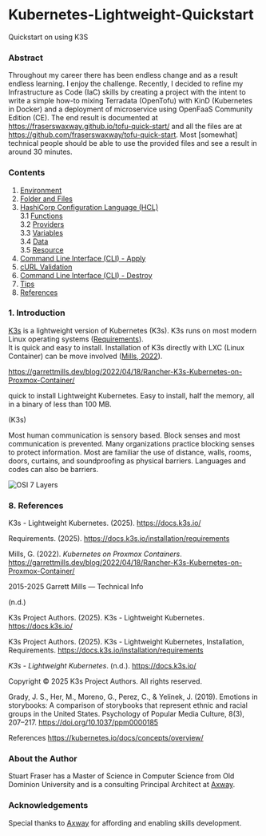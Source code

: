 # Kubernetes-Lightweight-Quickstart
Quickstart on using K3S

### Abstract

Throughout my career there has been endless change and as a result endless learning.
I enjoy the challenge. Recently, I decided to refine my Infrastructure as Code (IaC)
skills by creating a project with the intent to write a simple how-to mixing Terradata (OpenTofu)
with KinD (Kubernetes in Docker) and a deployment of microservice using OpenFaaS Community Edition (CE).
The end result is documented at https://fraserswaxway.github.io/tofu-quick-start/ and all the files are
at https://github.com/fraserswaxway/tofu-quick-start. Most [somewhat] technical people should be
able to use the provided files and see a result in around 30 minutes.

### Contents
1. [Environment](#environment)
2. [Folder and Files](#folder)
3. [HashiCorp Configuration Language (HCL)](#hcl)<br>
   3.1 [Functions](#functions)<br>
   3.2 [Providers](#providers)<br>
   3.3 [Variables](#variables)<br>
   3.4 [Data](#data)<br>
   3.5 [Resource](#resource)<br>
4. [Command Line Interface (CLI) - Apply](#apply)
5. [cURL Validation](#curl)
6. [Command Line Interface (CLI) - Destroy](#destroy)
7. [Tips](#tips)
8. [References](#references)


### 1. Introduction <a id="introduction"/>


[K3s](https://docs.k3s.io/) is a lightweight version of Kubernetes (K3s). K3s runs on most modern 
Linux operating systems ([Requirements](https://docs.k3s.io/installation/requirements)).  
It is quick and easy to install.
Installation of K3s directly with LXC (Linux Container) can be move involved 
([Mills, 2022](https://garrettmills.dev/blog/2022/04/18/Rancher-K3s-Kubernetes-on-Proxmox-Container/)).




https://garrettmills.dev/blog/2022/04/18/Rancher-K3s-Kubernetes-on-Proxmox-Container/




quick to install 
Lightweight Kubernetes. Easy to install, half the memory, all in a binary of less than 100 MB.



(K3s)


Most human communication is sensory based. Block senses and
most communication is prevented. Many organizations practice
blocking senses to protect information. Most are familiar
the use of distance, walls, rooms, doors, curtains,
and soundproofing as physical barriers. Languages and codes
can also be barriers. 



![OSI 7 Layers](https://miro.medium.com/v2/resize:fit:720/format:webp/0*_APAwpghit64dMkW.png)


### 8. References <a id="references"/>


K3s - Lightweight Kubernetes. (2025). https://docs.k3s.io/

Requirements. (2025). https://docs.k3s.io/installation/requirements

Mills, G. (2022). _Kubernetes on Proxmox Containers_. 
https://garrettmills.dev/blog/2022/04/18/Rancher-K3s-Kubernetes-on-Proxmox-Container/



2015-2025 Garrett Mills — Technical Info

(n.d.)

K3s Project Authors. (2025). K3s - Lightweight Kubernetes. https://docs.k3s.io/

K3s Project Authors. (2025). K3s - Lightweight Kubernetes, 
Installation, Requirements. https://docs.k3s.io/installation/requirements


_K3s - Lightweight Kubernetes_. (n.d.). https://docs.k3s.io/



Copyright © 2025 K3s Project Authors. All rights reserved.




Grady, J. S., Her, M., Moreno, G., Perez, C., & Yelinek, J. (2019). 
Emotions in storybooks: A comparison of storybooks that represent ethnic 
and racial groups in the United States. Psychology of Popular Media Culture, 
8(3), 207–217. https://doi.org/10.1037/ppm0000185



References
https://kubernetes.io/docs/concepts/overview/

### About the Author

Stuart Fraser has a Master of Science in Computer Science from Old Dominion University and is a
consulting Principal Architect at [Axway](https://axway.com/).

### Acknowledgements

Special thanks to [Axway](https://axway.com/) for affording and enabling skills development.

